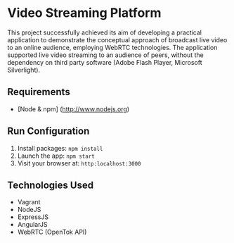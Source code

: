 # Video Streaming Platform
This project successfully achieved its aim of developing a practical application to demonstrate the conceptual approach of  broadcast live video to an online audience, employing WebRTC technologies. The application supported live video streaming to an audience of peers, without the dependency on third party software (Adobe Flash Player, Microsoft Silverlight).

## Requirements
- [Node & npm] (http://www.nodejs.org)


## Run Configuration
1. Install packages: `npm install`
2. Launch the app: `npm start`
3. Visit your browser at: `http:localhost:3000`


## Technologies Used
* Vagrant
* NodeJS
* ExpressJS
* AngularJS
* WebRTC (OpenTok API)

